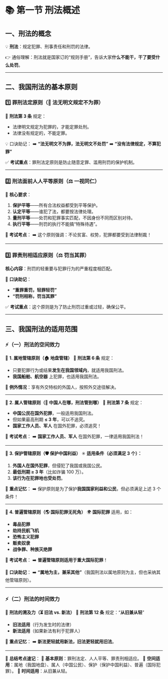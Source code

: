 # 📚 第一节 刑法概述

## 一、刑法的概念
💡 **刑法**：规定犯罪、刑事责任和刑罚的法律。

👉 通俗理解：刑法就是国家订的“规则手册”，告诉大家**什么不能干，干了要受什么处罚**。

---

## 二、我国刑法的基本原则
### 1️⃣ 罪刑法定原则（📜 法无明文规定不为罪）
📖 **刑法第 3 条** 规定：
- 法律明文规定为犯罪的，才能定罪处刑。
- 法律没有规定的，不能定罪。

💡 口诀助记：
➡️ **“法无明文不为罪，法无明文不处罚”**
➡️ **“没有法律规定，不算犯罪”**

✅ **考试重点**：罪刑法定原则是防止随意定罪、滥用刑罚的保护机制。

---

### 2️⃣ 刑法面前人人平等原则（⚖️ 一视同仁）
👀 **核心要求**：
1. **保护平等**——所有合法权益都受到平等保护。
2. **认定平等**——谁犯了法，都要按法律处理。
3. **量刑平等**——处罚和犯罪事实匹配，不因身份不同而区别对待。
4. **执行平等**——刑罚的执行不能搞“特殊待遇”。

📌 **考试考点**：
➡️ 这个原则强调：不论贫富、权势，犯罪都要受到法律制裁！

---

### 3️⃣ 罪责刑相适应原则（⚖️ 罚当其罪）
**核心内容**：刑罚的轻重要与犯罪行为的严重程度相匹配。

📖 **口诀助记**：
- **“重罪重罚，轻罪轻罚”**
- **“罚刑相称，罚当其罪”**

✅ **考试重点**：这个原则是为了防止刑罚过重或过轻，确保公平。

---

## 三、我国刑法的适用范围
### ⚡（一）刑法的空间效力

🔹 **1. 属地管辖原则（🏠 地盘管辖）**
📜 **刑法第 6 条** 规定：
- 只要犯罪行为或结果**发生在我国领域内**，就适用我国刑法。
- **我国船舶、航空器** 上犯罪，也适用我国刑法。

🚨 **例外情况**：享有外交特权的外国人，按照外交途径解决。

---

🔹 **2. 属人管辖原则（🧑 中国人在哪，刑法管到哪）**
📜 **刑法第 7 条** 规定：
- **中国公民在国外犯罪**，一般适用我国刑法。
- 但如果最高刑期 **≤ 3 年**，可以不追究。
- **国家工作人员、军人** 在国外犯罪，必须追究！

📌 **考试考点**：
➡️ **国家工作人员、军人** 在国外犯罪，一律适用我国刑法！

---

🔹 **3. 保护管辖原则（🛡️ 保护中国利益）**
✳️ **适用条件（必须满足 3 个）：**
1. **外国人在国外犯罪**，但侵犯了我国或我国公民。
2. **最低刑期 ≥ 3 年**（比如诈骗 100 万）。
3. **该行为在犯罪地也受处罚**。

📌 **重点记忆**：
➡️ 保护原则是为了保护**我国国家利益和公民**，但必须满足上述 3 个条件！

---

🔹 **4. 普遍管辖原则（🌎 国际犯罪无死角）**
🌍 **国际犯罪** 适用，如：
- **毒品犯罪**
- **劫持民航飞机**
- **恐怖主义犯罪**
- **贩卖奴隶**
- **战争罪、种族灭绝罪**

📌 **考试考点**：
➡️ **普遍管辖原则适用于重大国际犯罪**！

📖 **口诀助记**：
➡️ **“属地为主，兼采其他”**（我国刑法以属地原则为主，但也采纳其他管辖原则）。

---

### ⚡（二）刑法的时间效力
🔹 **刑法的溯及力（⏳ 旧法 vs. 新法）**
📖 **刑法第 12 条** 规定：“**从旧兼从轻**”
- **旧法适用**（行为发生时的法律）
- **新法适用**（如果新法有利于犯罪人）

📌 **重点记忆**：
➡️ **新法更轻就用新法，旧法更轻就用旧法**。

---

📌 **总结考点速记**：
📌 **基本原则**：罪刑法定、人人平等、罪责刑相适应。
📌 **空间适用**：属地（我国地盘）、属人（中国公民）、保护（保护中国利益）、普遍（国际犯罪）。
📌 **时间适用**：从旧兼从轻。


